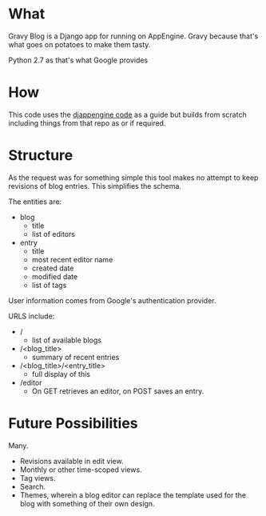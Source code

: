 What
====

Gravy Blog is a Django app for running on AppEngine. Gravy because
that's what goes on potatoes to make them tasty.

Python 2.7 as that's what Google provides

How
===

This code uses the [djappengine
code](https://github.com/potatolondon/djappengine) as a guide but
builds from scratch including things from that repo as or if required.

Structure
=========

As the request was for something simple this tool makes no attempt
to keep revisions of blog entries. This simplifies the schema.

The entities are:

* blog
    * title
    * list of editors
* entry
    * title
    * most recent editor name
    * created date
    * modified date
    * list of tags

User information comes from Google's authentication provider.

URLS include:

* /
    * list of available blogs
* /<blog_title>
    * summary of recent entries
* /<blog_title>/<entry_title>
    * full display of this
* /editor
    * On GET retrieves an editor, on POST saves an entry.

Future Possibilities
====================

Many.

* Revisions available in edit view.
* Monthly or other time-scoped views.
* Tag views.
* Search.
* Themes, wherein a blog editor can replace the template used for
  the blog with something of their own design.

